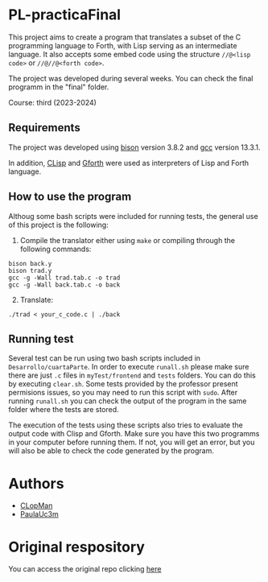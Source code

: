 # PL-practicaFinal
This project aims to create a program that translates a subset of the C programming language to Forth, with Lisp serving as an intermediate language. It also accepts some embed code using the structure `//@<lisp code>` or `//@//@<forth code>`.

The project was developed during several weeks. You can check the final programm in the "final" folder. 

Course: third (2023-2024)
## Requirements
The project was developed using [bison](https://www.gnu.org/software/bison/) version 3.8.2 and [gcc](https://gcc.gnu.org/) version 13.3.1.

In addition, [CLisp](https://clisp.sourceforge.io/) and [Gforth](https://gforth.org/) were used as interpreters of Lisp and Forth language.

## How to use the program
Althoug some bash scripts were included for running tests, the general use of this project is the following: 
1. Compile the translator either using `make` or compiling through the following commands: 
```
bison back.y
bison trad.y
gcc -g -Wall trad.tab.c -o trad
gcc -g -Wall back.tab.c -o back
```
2. Translate: 
```
./trad < your_c_code.c | ./back
```
## Running test
Several test can be run using two bash scripts included in `Desarrollo/cuartaParte`. In order to execute `runall.sh` please make sure there are just `.c` files in `myTest/frontend` and `tests` folders. You can do this by executing `clear.sh`. Some tests provided by the professor present permisions issues, so you may need to run this script with `sudo`. After running `runall.sh` you can check the output of the program in the same folder where the tests are stored.

The execution of the tests using these scripts also tries to evaluate the output code with Clisp and Gforth. Make sure you have this two programms in your computer before running them. If not, you will get an error, but you will also be able to check the code generated by the program.

# Authors 
- [CLopMan](https://github.com/CLopMan)
- [PaulaUc3m](https://github.com/PaulaUc3m)

# Original respository
You can access the original repo clicking [here](https://github.com/CLopMan/PL-practicaFinal)

